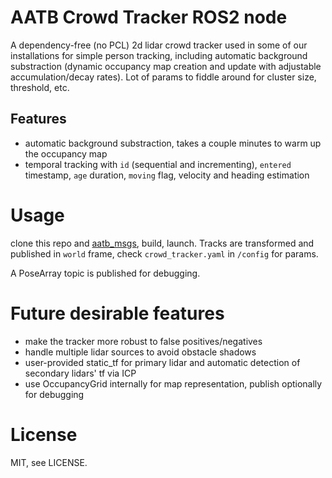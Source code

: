 # AATB Crowd Tracker ROS2 node

A dependency-free (no PCL) 2d lidar crowd tracker used in some of our installations for simple person tracking, including automatic background substraction (dynamic occupancy map creation and update with adjustable accumulation/decay rates). Lot of params to fiddle around for cluster size, threshold, etc.

## Features

- automatic background substraction, takes a couple minutes to warm up the occupancy map
- temporal tracking with `id` (sequential and incrementing), `entered` timestamp, `age` duration, `moving` flag, velocity and heading estimation

# Usage

clone this repo and [aatb_msgs](https://github.com/aatb-ch/aatb_msgs), build, launch. Tracks are transformed and published in `world` frame, check `crowd_tracker.yaml` in `/config` for params.

A PoseArray topic is published for debugging.

# Future desirable features

- make the tracker more robust to false positives/negatives
- handle multiple lidar sources to avoid obstacle shadows
- user-provided static_tf for primary lidar and automatic detection of secondary lidars' tf via ICP
- use OccupancyGrid internally for map representation, publish optionally for debugging

# License

MIT, see LICENSE.
